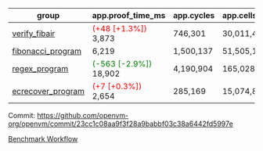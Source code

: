 | group | app.proof_time_ms | app.cycles | app.cells_used | leaf.proof_time_ms | leaf.cycles | leaf.cells_used |
| -- | -- | -- | -- | -- | -- | -- |
| [verify_fibair](https://github.com/openvm-org/openvm/blob/benchmark-results/benchmarks-pr/1193/verify_fibair-23cc1c08aa9f3f28a9babbf03c38a6442fd5997e.md) |<span style='color: red'>(+48 [+1.3%])</span> 3,873 |  746,301 |  30,011,454 |- | - | - |
| [fibonacci_program](https://github.com/openvm-org/openvm/blob/benchmark-results/benchmarks-pr/1193/fibonacci-23cc1c08aa9f3f28a9babbf03c38a6442fd5997e.md) | 6,219 |  1,500,137 |  51,505,102 |- | - | - |
| [regex_program](https://github.com/openvm-org/openvm/blob/benchmark-results/benchmarks-pr/1193/regex-23cc1c08aa9f3f28a9babbf03c38a6442fd5997e.md) |<span style='color: green'>(-563 [-2.9%])</span> 18,902 |  4,190,904 |  165,028,173 |- | - | - |
| [ecrecover_program](https://github.com/openvm-org/openvm/blob/benchmark-results/benchmarks-pr/1193/ecrecover-23cc1c08aa9f3f28a9babbf03c38a6442fd5997e.md) |<span style='color: red'>(+7 [+0.3%])</span> 2,654 |  285,169 |  15,074,875 |- | - | - |


Commit: https://github.com/openvm-org/openvm/commit/23cc1c08aa9f3f28a9babbf03c38a6442fd5997e

[Benchmark Workflow](https://github.com/openvm-org/openvm/actions/runs/12674245360)
